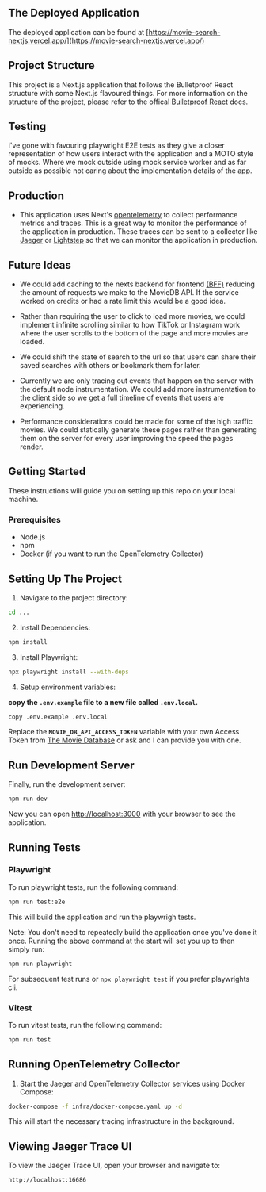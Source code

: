 ## The Deployed Application

The deployed application can be found at [https://movie-search-nextjs.vercel.app/](https://movie-search-nextjs.vercel.app/)

## Project Structure

This project is a Next.js application that follows the Bulletproof React structure with some Next.js flavoured things. For more information on the structure of the project, please refer to the offical [Bulletproof React](https://github.com/alan2207/bulletproof-react) docs.

## Testing

I've gone with favouring playwright E2E tests as they give a closer representation of how users interact with the application and a MOTO style of mocks. Where we mock outside using mock service worker and as far outside as possible not caring about the implementation details of the app.

## Production

- This application uses Next's [opentelemetry](https://nextjs.org/docs/app/building-your-application/optimizing/open-telemetry) to collect performance metrics and traces. This is a great way to monitor the performance of the application in production. These traces can be sent to a collector like [Jaeger](https://www.jaegertracing.io/) or [Lightstep](https://lightstep.com/) so that we can monitor the application in production.

## Future Ideas

- We could add caching to the nexts backend for frontend [(BFF)](https://medium.com/mobilepeople/backend-for-frontend-pattern-why-you-need-to-know-it-46f94ce420b0) reducing the amount of requests we make to the MovieDB API. If the service worked on credits or had a rate limit this would be a good idea.

- Rather than requiring the user to click to load more movies, we could implement infinite scrolling similar to how TikTok or Instagram work where the user scrolls to the bottom of the page and more movies are loaded.

- We could shift the state of search to the url so that users can share their saved searches with others or bookmark them for later.

- Currently we are only tracing out events that happen on the server with the default node instrumentation. We could add more instrumentation to the client side so we get a full timeline of events that users are experiencing.

- Performance considerations could be made for some of the high traffic movies. We could statically generate these pages rather than generating them on the server for every user improving the speed the pages render.

## Getting Started

These instructions will guide you on setting up this repo on your local machine.

### Prerequisites

- Node.js
- npm
- Docker (if you want to run the OpenTelemetry Collector)

## Setting Up The Project

1. Navigate to the project directory:

```bash
cd ...
```

2. Install Dependencies:

```bash
npm install
```

3. Install Playwright:

```bash
npx playwright install --with-deps
```

4. Setup environment variables:

**copy the `.env.example` file to a new file called `.env.local`.**

```bash
copy .env.example .env.local
```

Replace the **`MOVIE_DB_API_ACCESS_TOKEN`** variable with your own Access Token from [The Movie Database](https://www.themoviedb.org/settings/api) or ask and I can provide you with one.

## Run Development Server

Finally, run the development server:

```bash
npm run dev
```

Now you can open [http://localhost:3000](http://localhost:3000) with your browser to see the application.

## Running Tests

### Playwright

To run playwright tests, run the following command:

```bash
npm run test:e2e
```

This will build the application and run the playwrigh tests.

Note: You don't need to repeatedly build the application once you've done it once. Running the above command at the start will set you up to then simply run:

```bash
npm run playwright
```

For subsequent test runs or `npx playwright test` if you prefer playwrights cli.

### Vitest

To run vitest tests, run the following command:

```bash
npm run test
```

## Running OpenTelemetry Collector

1. Start the Jaeger and OpenTelemetry Collector services using Docker Compose:

```sh
docker-compose -f infra/docker-compose.yaml up -d
```

This will start the necessary tracing infrastructure in the background.

## Viewing Jaeger Trace UI

To view the Jaeger Trace UI, open your browser and navigate to:

```
http://localhost:16686
```
